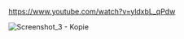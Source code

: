 https://www.youtube.com/watch?v=yldxbL_qPdw

![Screenshot_3 - Kopie](https://github.com/offpic/RASPBERRY-PI-PICO-LEDS-8-BIT-16-BIT-GPIO-ARABIC/assets/31142397/4ec3b816-15f1-4e8f-8594-006b08590cf6)

